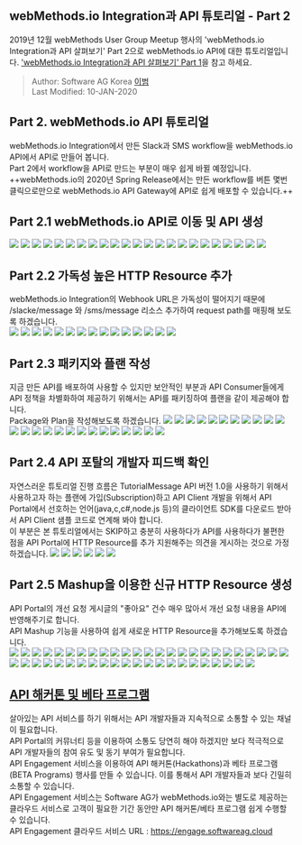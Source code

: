   ## webMethods.io Integration과 API 튜토리얼 - Part 2  
  2019년 12월 webMethods User Group Meetup 행사의 'webMethods.io Integration과 API 살펴보기' Part 2으로 webMethods.io API에 대한 튜토리얼입니다.
  ['webMethods.io Integration과 API 살펴보기' Part 1](https://github.com/SoftwareAG-Korea/tutorials/blob/master/wmio/integration/messenger%2Bsms/README.md)을 참고 하세요.
  > Author: Software AG Korea [이범](https://github.com/billybeom)  
  > Last Modified: 10-JAN-2020  
  
  
  ## Part 2. webMethods.io API 튜토리얼  
  
webMethods.io Integration에서 만든 Slack과 SMS workflow을 webMethods.io API에서 API로 만들어 봅니다.  
Part 2에서 workflow을 API로 만드는 부분이 매우 쉽게 바뀔 예정입니다. ++webMethods.io의 2020년 Spring Release에서는 만든 workflow를 버튼 몇번 클릭으로만으로 webMethods.io API Gateway에 API로 쉽게 배포할 수 있습니다.++  
  
  ## Part 2.1 webMethods.io API로 이동 및 API 생성  
  ![](./images/part.2-1.webMethods.io.api.gw.01.png)
  ![](./images/part.2-1.webMethods.io.api.gw.02.png)
  ![](./images/part.2-1.webMethods.io.api.gw.03.png)
  ![](./images/part.2-1.webMethods.io.api.gw.04.png)
  ![](./images/part.2-1.webMethods.io.api.gw.05.png)
  ![](./images/part.2-1.webMethods.io.api.gw.06.png)
  ![](./images/part.2-1.webMethods.io.api.gw.07.png)
  ![](./images/part.2-1.webMethods.io.api.gw.08.png)
  ![](./images/part.2-1.webMethods.io.api.gw.09.png)
  ![](./images/part.2-1.webMethods.io.api.gw.10.png)
  ![](./images/part.2-1.webMethods.io.api.gw.11.png)
  ![](./images/part.2-1.webMethods.io.api.gw.12.png)
  ![](./images/part.2-1.webMethods.io.api.gw.13.png)
  ![](./images/part.2-1.webMethods.io.api.gw.14.png)
  ![](./images/part.2-1.webMethods.io.api.gw.15.png)
  ![](./images/part.2-1.webMethods.io.api.gw.16.png)
  ![](./images/part.2-1.webMethods.io.api.gw.17.png)
  ![](./images/part.2-1.webMethods.io.api.gw.18.png)
  ![](./images/part.2-1.webMethods.io.api.gw.19.png)
  ![](./images/part.2-1.webMethods.io.api.gw.20.png)
  ![](./images/part.2-1.webMethods.io.api.gw.21.png)
  ![](./images/part.2-1.webMethods.io.api.gw.22.png)
  ![](./images/part.2-1.webMethods.io.api.gw.23.png)
  
  
  ## Part 2.2 가독성 높은 HTTP Resource 추가  
  webMethods.io Integration의 Webhook URL은 가독성이 떨어지기 때문에 /slacke/message 와 /sms/message 리소스 추가하여 request path를 매핑해 보도록 하겠습니다.  
  ![](./images/part.2-2.webMethods.io.api.gw.01.png)
  ![](./images/part.2-2.webMethods.io.api.gw.02.png)
  ![](./images/part.2-2.webMethods.io.api.gw.03.png)
  ![](./images/part.2-2.webMethods.io.api.gw.04.png)
  ![](./images/part.2-2.webMethods.io.api.gw.05.png)
  ![](./images/part.2-2.webMethods.io.api.gw.06.png)
  ![](./images/part.2-2.webMethods.io.api.gw.07.png)
  ![](./images/part.2-2.webMethods.io.api.gw.08.png)
  ![](./images/part.2-2.webMethods.io.api.gw.09.png)
  ![](./images/part.2-2.webMethods.io.api.gw.10.png)
  ![](./images/part.2-2.webMethods.io.api.gw.11.png)
  ![](./images/part.2-2.webMethods.io.api.gw.12.png)
  ![](./images/part.2-2.webMethods.io.api.gw.13.png)
  ![](./images/part.2-2.webMethods.io.api.gw.14.png)
  ![](./images/part.2-2.webMethods.io.api.gw.15.png)
  
  
  ## Part 2.3 패키지와 플랜 작성  
  지금 만든 API를 배포하여 사용할 수 있지만 보안적인 부분과 API Consumer들에게 API 정책을 차별화하여 제공하기 위해서는 API를 패키징하여 플랜을 같이 제공해야 합니다.  
  Package와 Plan을 작성해보도록 하겠습니다.
  ![](./images/part.2-3.webMethods.io.api.gw.create.plan.package.01.png)
  ![](./images/part.2-3.webMethods.io.api.gw.create.plan.package.02.png)
  ![](./images/part.2-3.webMethods.io.api.gw.create.plan.package.03.png)
  ![](./images/part.2-3.webMethods.io.api.gw.create.plan.package.04.png)
  ![](./images/part.2-3.webMethods.io.api.gw.create.plan.package.05.png)
  ![](./images/part.2-3.webMethods.io.api.gw.create.plan.package.06.png)
  ![](./images/part.2-3.webMethods.io.api.gw.create.plan.package.07.png)
  ![](./images/part.2-3.webMethods.io.api.gw.create.plan.package.08.png)
  ![](./images/part.2-3.webMethods.io.api.gw.create.plan.package.09.png)
  ![](./images/part.2-3.webMethods.io.api.gw.create.plan.package.10.png)
  ![](./images/part.2-3.webMethods.io.api.gw.create.plan.package.11.png)
  ![](./images/part.2-3.webMethods.io.api.gw.create.plan.package.12.png)
  ![](./images/part.2-3.webMethods.io.api.gw.create.plan.package.13.png)
  ![](./images/part.2-3.webMethods.io.api.gw.create.plan.package.14.png)
  ![](./images/part.2-3.webMethods.io.api.gw.create.plan.package.15.png)
  ![](./images/part.2-3.webMethods.io.api.gw.create.plan.package.16.png)
  ![](./images/part.2-3.webMethods.io.api.gw.create.plan.package.17.png)
  ![](./images/part.2-3.webMethods.io.api.gw.create.plan.package.18.png)
  ![](./images/part.2-3.webMethods.io.api.gw.create.plan.package.19.png)
  ![](./images/part.2-3.webMethods.io.api.gw.create.plan.package.20.png)
  ![](./images/part.2-3.webMethods.io.api.gw.create.plan.package.21.png)
  ![](./images/part.2-3.webMethods.io.api.gw.create.plan.package.22.png)
  ![](./images/part.2-3.webMethods.io.api.gw.create.plan.package.23.png)
  ![](./images/part.2-3.webMethods.io.api.gw.create.plan.package.24.png)
  ![](./images/part.2-3.webMethods.io.api.gw.create.plan.package.25.png)
  
  
  ## Part 2.4 API 포탈의 개발자 피드백 확인  
  자연스러운 튜토리얼 진행 흐름은 TutorialMessage API 버전 1.0을 사용하기 위해서 사용하고자 하는 플랜에 가입(Subscription)하고 API Client 개발을 위해서 API Portal에서 선호하는 언어(java,c,c#,node.js 등)의 클라이언트 SDK를 다운로드 받아서 API Client 샘플 코드로 연계해 봐야 합니다.  
  이 부분은 본 튜토리얼에서는 SKIP하고 충분히 사용하다가 API를 사용하다가 불편한 점을 API Portal에 HTTP Resource를 추가 지원해주는 의견을 게시하는 것으로 가정하겠습니다.
  ![](./images/part.2-4.webMethods.io.api.feedback.01.png)
  ![](./images/part.2-4.webMethods.io.api.feedback.02.png)
  ![](./images/part.2-4.webMethods.io.api.feedback.03.png)
  ![](./images/part.2-4.webMethods.io.api.feedback.04.png)
  ![](./images/part.2-4.webMethods.io.api.feedback.05.png)
  ![](./images/part.2-4.webMethods.io.api.feedback.06.png)
  
  
  ## Part 2.5 Mashup을 이용한 신규 HTTP Resource 생성  
  API Portal의 개선 요청 게시글의 "좋아요" 건수 매우 많아서 개선 요청 내용을 API에 반영해주기로 합니다.  
  API Mashup 기능을 사용하여 쉽게 새로운 HTTP Resource을 추가해보도록 하겠습니다.  
  ![](./images/part.2-5.webMethods.io.api.mashup.01.png)
  ![](./images/part.2-5.webMethods.io.api.mashup.02.png)
  ![](./images/part.2-5.webMethods.io.api.mashup.03.png)
  ![](./images/part.2-5.webMethods.io.api.mashup.04.png)
  ![](./images/part.2-5.webMethods.io.api.mashup.05.png)
  ![](./images/part.2-5.webMethods.io.api.mashup.06.png)
  ![](./images/part.2-5.webMethods.io.api.mashup.07.png)
  ![](./images/part.2-5.webMethods.io.api.mashup.08.png)
  ![](./images/part.2-5.webMethods.io.api.mashup.09.png)
  ![](./images/part.2-5.webMethods.io.api.mashup.10.png)
  ![](./images/part.2-5.webMethods.io.api.mashup.11.png)
  ![](./images/part.2-5.webMethods.io.api.mashup.12.png)
  ![](./images/part.2-5.webMethods.io.api.mashup.13.png)
  ![](./images/part.2-5.webMethods.io.api.mashup.14.png)
  ![](./images/part.2-5.webMethods.io.api.mashup.15.png)
  ![](./images/part.2-5.webMethods.io.api.mashup.16.png)
  ![](./images/part.2-5.webMethods.io.api.mashup.17.png)
  ![](./images/part.2-5.webMethods.io.api.mashup.18.png)
  ![](./images/part.2-5.webMethods.io.api.mashup.19.png)
  ![](./images/part.2-5.webMethods.io.api.mashup.20.png)
  ![](./images/part.2-5.webMethods.io.api.mashup.21.png)
  ![](./images/part.2-5.webMethods.io.api.mashup.22.png)
  ![](./images/part.2-5.webMethods.io.api.mashup.23.png)
  ![](./images/part.2-5.webMethods.io.api.mashup.24.png)
  ![](./images/part.2-5.webMethods.io.api.mashup.25.png)
  ![](./images/part.2-5.webMethods.io.api.mashup.26.png)
  ![](./images/part.2-5.webMethods.io.api.mashup.27.png)
  ![](./images/part.2-5.webMethods.io.api.mashup.28.png)
  ![](./images/part.2-5.webMethods.io.api.mashup.29.png)
  ![](./images/part.2-5.webMethods.io.api.mashup.30.png)
  ![](./images/part.2-5.webMethods.io.api.mashup.31.png)
  ![](./images/part.2-5.webMethods.io.api.mashup.32.png)
  ![](./images/part.2-5.webMethods.io.api.mashup.33.png)
  ![](./images/part.2-5.webMethods.io.api.mashup.34.png)
  ![](./images/part.2-5.webMethods.io.api.mashup.35.png)
  ![](./images/part.2-5.webMethods.io.api.mashup.36.png)
  ![](./images/part.2-5.webMethods.io.api.mashup.37.png)
  ![](./images/part.2-5.webMethods.io.api.mashup.38.png)
  ![](./images/part.2-5.webMethods.io.api.mashup.39.png)
  ![](./images/part.2-5.webMethods.io.api.mashup.40.png)
  ![](./images/part.2-5.webMethods.io.api.mashup.41.png)
  ![](./images/part.2-5.webMethods.io.api.mashup.42.png)
  ![](./images/part.2-5.webMethods.io.api.mashup.43.png)
  ![](./images/part.2-5.webMethods.io.api.mashup.44.png)
  ![](./images/part.2-5.webMethods.io.api.mashup.45.png)
  ![](./images/part.2-5.webMethods.io.api.mashup.46.png)
  ![](./images/part.2-5.webMethods.io.api.mashup.47.png)
  
  
  ## [API 해커톤 및 베타 프로그램](https://engage.softwareag.cloud/)  
  살아있는 API 서비스를 하기 위해서는 API 개발자들과 지속적으로 소통할 수 있는 채널이 필요합니다.  
  API Portal의 커뮤너티 등을 이용하여 소통도 당연히 해야 하겠지만 보다 적극적으로 API 개발자들의 참여 유도 및 동기 부여가 필요합니다.  
  API Engagement 서비스을 이용하여 API 해커톤(Hackathons)과 베타 프로그램(BETA Programs) 행사를 만들 수 있습니다. 이를 통해서 API 개발자들과 보다 긴밀히 소통할 수 있습니다.  
  API Engagement 서비스는 Software AG가 webMethods.io와는 별도로 제공하는 클라우드 서비스로 고객이 필요한 기간 동안만 API 해커톤/베타 프로그램 쉽게 수행할 수 있습니다.  
  API Engagement 클라우드 서비스 URL : https://engage.softwareag.cloud  
  
  
